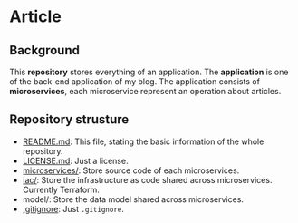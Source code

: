 # Article

## Background

This **repository** stores everything of an application. The **application** is one of the back-end application of my blog. The application consists of **microservices**, each microservice represent an operation about articles.  

## Repository strusture

- [README.md](README.md): This file, stating the basic information of the whole repository.
- [LICENSE.md](LICENSE.md): Just a license.
- [microservices/](microservices/README.md): Store source code of each microservices.
- [iac/](iac/README.md): Store the infrastructure as code shared across microservices. Currently Terraform.
- model/: Store the data model shared across microservices.
- [.gitignore](.gitignore): Just `.gitignore`.
